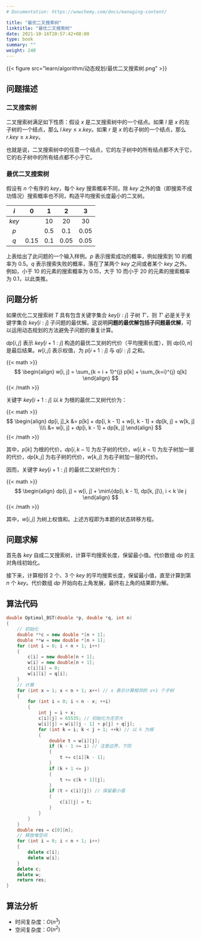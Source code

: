 ```yaml
---
# Documentation: https://wowchemy.com/docs/managing-content/

title: "最优二叉搜索树"
linktitle: "最优二叉搜索树"
date: 2021-10-16T20:57:42+08:00
type: book
summary: ""
weight: 240
---
```


<!--more-->

{{< figure src="learn/algorithm/动态规划/最优二叉搜索树.png" >}}

## 问题描述

### 二叉搜索树

二叉搜索树满足如下性质：假设 $x$ 是二叉搜索树中的一个结点。如果 $l$ 是 $x$ 的左子树的一个结点，那么 $l.key \le x.key$。如果 $r$ 是 $x$ 的右子树的一个结点，那么 $r.key \ge x.key$。

也就是说，二叉搜索树中的任意一个结点，它的左子树中的所有结点都不大于它，它的右子树中的所有结点都不小于它。

### 最优二叉搜索树

假设有 $n$ 个有序的 $key$，每个 $key$ 搜索概率不同，除 $key$ 之外的值（即搜索不成功情况）搜索概率也不同，构造平均搜索长度最小的二叉树。

|  $i$  |  $0$   |  $1$  |  $2$   |  $3$   |
| :---: | :----: | :---: | :----: | :----: |
| $key$ |        | $10$  |  $20$  |  $30$  |
|  $p$  |        | $0.5$ | $0.1$  | $0.05$ |
|  $q$  | $0.15$ | $0.1$ | $0.05$ | $0.05$ |

上表给出了此问题的一个输入样例。$p$ 表示搜索成功的概率，例如搜索到 $10$ 的概率为 $0.5$。$q$ 表示搜索失败的概率，落在了某两个 $key$ 之间或者某个 $key$ 之外。例如，小于 $10$ 的元素的搜索概率为 $0.15$，大于 $10$ 而小于 $20$ 的元素的搜索概率为 $0.1$，以此类推。

## 问题分析

如果优化二叉搜索树 $T$ 具有包含关键字集合 $key[i:j]$ 子树 $T’$，则 $T’$ 必是关于关键字集合 $key[i:j]$ 子问题的最优解。这说明**问题的最优解包括子问题最优解**，可以运用动态规划的方法避免子问题的重复计算。

$dp[i, j]$ 表示 $key[i + 1:j]$ 构造的最优二叉树的代价（平均搜索长度），则 $dp[0, n]$ 是最后结果。$w[i, j]$ 表示权值，为 $p[i + 1:j]$ 与 $q[i:j]$ 之和。

{{< math >}}
$$
\begin{align}
w[i, j] = \sum_{k = i + 1}^{j} p[k] + \sum_{k=i}^{j} q[k]
\end{align}
$$
{{< /math >}}

关键字 $key[i + 1:j]$ 以 $k$ 为根的最优二叉树代价为：

{{< math >}}
$$
\begin{align}
dp[i, j]_k &= p[k] + dp[i, k - 1] + w[i, k - 1] + dp[k, j] + w[k, j] \\\\
&= w[i, j] + dp[i, k - 1] + dp[k, j]
\end{align}
$$
{{< /math >}}

其中，$p[k]$ 为根的代价，$dp[i, k - 1]$ 为左子树的代价，$w[i, k - 1]$ 为左子树加一层的代价，$dp[k, j]$ 为右子树的代价，$w[k, j]$ 为右子树加一层的代价。

因而，关键字 $key[i + 1:j]$ 的最优二叉树代价为：

{{< math >}}
$$
\begin{align}
dp[i, j] = w[i, j] + \min\{dp[i, k - 1], dp[k, j]\}, i < k \le j
\end{align}
$$
{{< /math >}}

其中，$w[i, j]$ 为树上权值和。上述方程即为本题的状态转移方程。

## 问题求解

首先各 $key$ 自成二叉搜索树，计算平均搜索长度，保留最小值。代价数组 $dp$ 的主对角线初始化。

接下来，计算相邻 $2$ 个、$3$ 个 $key$ 的平均搜索长度，保留最小值，直至计算到第 $n$ 个 $key$。代价数组 $dp$ 开始向右上角发展，最终右上角的结果即为解。

## 算法代码

```cpp
double Optimal_BST(double *p, double *q, int n)
{
    // 初始化
    double **c = new double *[n + 1];
    double **w = new double *[n + 1];
    for (int i = 0; i < n + 1; i++)
    {
        c[i] = new double[n + 1];
        w[i] = new double[n + 1];
        c[i][i] = 0;
        w[i][i] = q[i];
    }
    // 计算
    for (int x = 1; x < n + 1; x++) // x 表示计算相邻的 x+1 个子树
    {
        for (int i = 0; i < n - x; ++i)
        {
            int j = i + x;
            c[i][j] = 65535; // 初始化为无穷大
            w[i][j] = w[i][j - 1] + p[j] + q[j];
            for (int k = i; k < j + 1; ++k) // 以 k 为根
            {
                double t = w[i][j];
                if (k - 1 >= i) // 注意边界，下同
                {
                    t += c[i][k - 1];
                }
                if (k + 1 <= j)
                {
                    t += c[k + 1][j];
                }
                if (t < c[i][j]) // 保留最小值
                {
                    c[i][j] = t;
                }
            }
        }
    }
    double res = c[0][n];
    // 释放堆空间
    for (int i = 0; i < n + 1; i++)
    {
        delete c[i];
        delete w[i];
    }
    delete c;
    delete w;
    return res;
}
```

## 算法分析

- 时间复杂度：$O(n^3)$
- 空间复杂度：$O(n^2)$